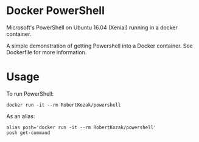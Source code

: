 # Docker PowerShell
Microsoft's PowerShell on Ubuntu 16.04 (Xenial) running in a docker container.

A simple demonstration of getting Powershell into a Docker container. See Dockerfile for more information.

# Usage
To run PowerShell:

    docker run -it --rm RobertKozak/powershell

 
As an alias:
    
    alias posh='docker run -it --rm RobertKozak/powershell'
    posh get-command
